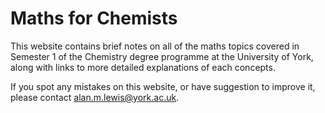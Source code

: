 # Maths for Chemists

This website contains brief notes on all of the maths topics covered in Semester 1 of the Chemistry degree programme at the University of York, along with links to more detailed explanations of each concepts.

If you spot any mistakes on this website, or have suggestion to improve it, please contact alan.m.lewis@york.ac.uk.
